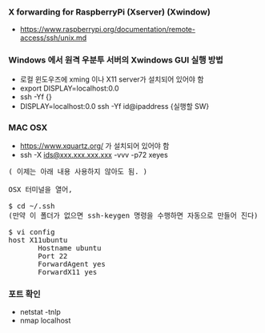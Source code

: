 ### X forwarding for RaspberryPi (Xserver) (Xwindow)
- https://www.raspberrypi.org/documentation/remote-access/ssh/unix.md

### Windows 에서 원격 우분투 서버의 Xwindows GUI 실행 방법
- 로컬 윈도우즈에 xming 이나 X11 server가 설치되어 있어야 함
- export DISPLAY=localhost:0.0
- ssh -Yf {}
- DISPLAY=localhost:0.0 ssh -Yf id@ipaddress {실행할 SW}

### MAC OSX
- https://www.xquartz.org/ 가 설치되어 있어야 함
- ssh -X ids@xxx.xxx.xxx.xxx -vvv -p72 xeyes

<pre>
( 이제는 아래 내용 사용하지 않아도 됨. )

OSX 터미널을 열어,

$ cd ~/.ssh
(만약 이 폴더가 없으면 ssh-keygen 명령을 수행하면 자동으로 만들어 진다)

$ vi config
host X11ubuntu
       Hostname ubuntu
       Port 22
       ForwardAgent yes
       ForwardX11 yes
</pre>

### 포트 확인
- netstat -tnlp
- nmap localhost
